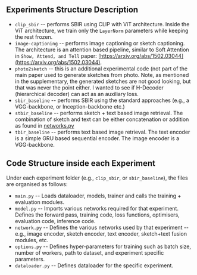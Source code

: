 ## Experiments Structure Description

- `clip_sbir` -- performs SBIR using CLIP with ViT architecture. Inside the ViT architecture, we train only the `LayerNorm` parameters while keeping the rest frozen.
-  `image-captioning` -- performs image captioning or sketch captioning. The architecture is an attention based pipeline, similar to Soft Attention in `Show, Attend, and Tell` paper: [https://arxiv.org/abs/1502.03044](https://arxiv.org/abs/1502.03044).
-  `photo2sketch` -- this is an additional experimental code (not part of the main paper used to generate sketches from photo. Note, as mentioned in the supplementary, the generated sketches are not good looking, but that was never the point either. I wanted to see if H-Decoder (hierarchical decoder) can act as an auxiliary loss.
-  `sbir_baseline` -- performs SBIR using the standard approaches (e.g., a VGG-backbone, or Inception-backbone etc.)
-  `stbir_baseline` -- performs sketch + text based image retrieval. The combination of sketch and text can be either concatenation or addition as found in [networks.py](https://github.com/pinakinathc/fscoco/blob/c5fd18662e151e5642d3966c1299166416d2785f/src/stbir_baseline/network.py#L39)
-  `tbir_baseline` -- performs text based image retrieval. The text encoder is a simple GRU based sequential encoder. The image encoder is a VGG-backbone.



## Code Structure inside each Experiment

Under each experiment folder (e.g., `clip_sbir`, or `sbir_baseline`), the files are organised as follows:

- `main.py` -- Loads dataloader, models, trainer and calls the training + evaluation modules.
- `model.py` -- Imports various networks required for that experiment. Defines the forward pass, training code, loss functions, optimisers, evaluation code, inference code.
- `network.py` -- Defines the various networks used by that experiment -- e.g., image encoder, sketch encoder, text encoder, sketch+text fusion modules, etc.
- `options.py` -- Defines hyper-parameters for training such as batch size, number of workers, path to dataset, and experiment specific parameters.
- `dataloader.py` -- Defines dataloader for the specific experiment.

